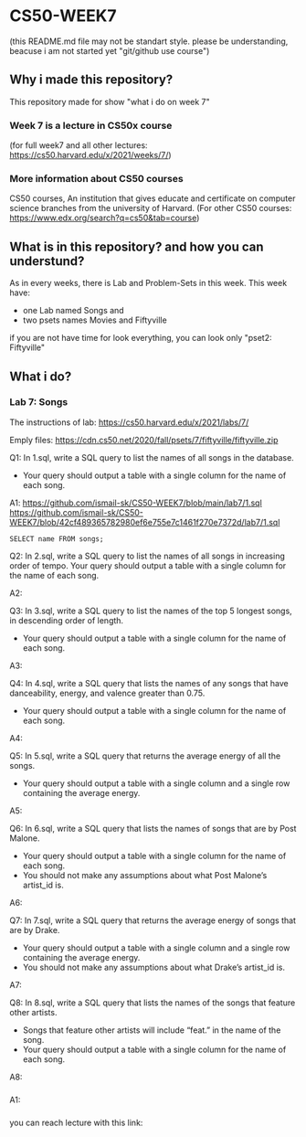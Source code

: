 # CS50-WEEK7
(this README.md file may not be standart style. please be understanding, beacuse i am not started yet "git/github use course")

## Why i made this repository?
This repository made for show "what i do on week 7"

### Week 7 is a lecture in CS50x course
(for full week7 and all other lectures: https://cs50.harvard.edu/x/2021/weeks/7/)

### More information about CS50 courses
CS50 courses, An institution that gives educate and certificate on computer science branches from the university of Harvard.
(For other CS50 courses: https://www.edx.org/search?q=cs50&tab=course)


## What is in this repository? and how you can understund?
As in every weeks, there is Lab and Problem-Sets in this week.
This week have:
- one Lab named Songs and
- two psets names Movies and Fiftyville

if you are not have time for look everything, you can look only "pset2: Fiftyville"


## What i do?
### Lab 7: Songs
The instructions of lab:
https://cs50.harvard.edu/x/2021/labs/7/

Emply files:
https://cdn.cs50.net/2020/fall/psets/7/fiftyville/fiftyville.zip

Q1: In 1.sql,
write a SQL query to list the names of all songs in the database.
- Your query should output a table with a single column for the name of each song.

A1: https://github.com/ismail-sk/CS50-WEEK7/blob/main/lab7/1.sql https://github.com/ismail-sk/CS50-WEEK7/blob/42cf489365782980ef6e755e7c1461f270e7372d/lab7/1.sql

```
SELECT name FROM songs;
```


Q2: In 2.sql,
write a SQL query to list the names of all songs in increasing order of tempo.
Your query should output a table with a single column for the name of each song.

A2: 

Q3: In 3.sql,
write a SQL query to list the names of the top 5 longest songs, in descending order of length.
- Your query should output a table with a single column for the name of each song.

A3: 

Q4: In 4.sql,
write a SQL query that lists the names of any songs that have danceability, energy, and valence greater than 0.75.
- Your query should output a table with a single column for the name of each song.

A4: 

Q5: In 5.sql,
write a SQL query that returns the average energy of all the songs.
- Your query should output a table with a single column and a single row containing the average energy.

A5: 

Q6: In 6.sql,
write a SQL query that lists the names of songs that are by Post Malone.
- Your query should output a table with a single column for the name of each song.
- You should not make any assumptions about what Post Malone’s artist_id is.

A6: 

Q7: In 7.sql,
write a SQL query that returns the average energy of songs that are by Drake.
- Your query should output a table with a single column and a single row containing the average energy.
- You should not make any assumptions about what Drake’s artist_id is.

A7: 

Q8: In 8.sql,
write a SQL query that lists the names of the songs that feature other artists.
- Songs that feature other artists will include “feat.” in the name of the song.
- Your query should output a table with a single column for the name of each song.

A8: 


###

A1: 

###



you can reach lecture with this link:
